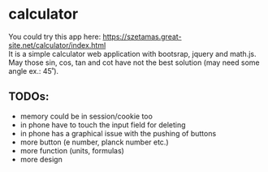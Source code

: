 <h1>calculator</h1>
You could try this app here: <a href="https://szetamas.great-site.net/calculator/index.html">https://szetamas.great-site.net/calculator/index.html</a>
<br>
It is a simple calculator web application with bootsrap, jquery and math.js.
May those sin, cos, tan and cot have not the best solution (may need some angle ex.: 45˚).
<h2>TODOs:</h2>
 <ul>
  <li>memory could be in session/cookie too</li>
  <li>in phone have to touch the input field for deleting</li>
  <li>in phone has a graphical issue with the pushing of buttons</li>
  <li>more button (e number, planck number etc.)</li>
  <li>more function (units, formulas)</li>
  <li>more design</li>
</ul>
